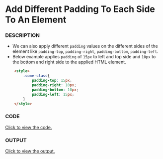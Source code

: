 # Add Different Padding To Each Side To An Element

### DESCRIPTION
* We can also apply different `padding` values on the different sides of the element like `padding-top`, `padding-right`, `padding-bottom`, `padding-left`.
* Below example applies `padding` of `15px` to left and top side and `10px` to the bottom and right side to the applied HTML element.  
```html
    <style>
        .some-class{
            padding-top: 15px;
            padding-right: 10px;
            padding-bottom: 10px;
            padding-left: 15px;
        }
    </style>
``` 

### CODE
[Click to view the code.](add-different-padding-to-each-side-of-an-element.html)

### OUTPUT
[Click to view the output.](http://htmlpreview.github.io/?https://github.com/saipothanjanjanam/freecodecamp-full-stack-dev/blob/master/Responsive_Web_Design_Certification/2.Basic_CSS/19.Add_Different_Padding_To_Each_Side_Of_An_Element/add-different-padding-to-each-side-of-an-element.html)